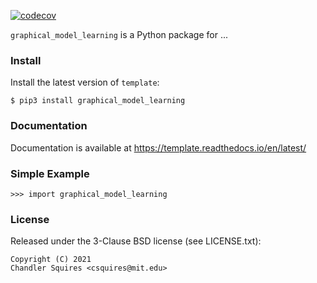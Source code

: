 [![codecov](https://codecov.io/gh/uhlerlab/causaldag/branch/master/graph/badge.svg?token=RSM00FKU9A)](https://codecov.io/gh/uhlerlab/causaldag)

`graphical_model_learning` is a Python package for ...

### Install
Install the latest version of `template`:
```
$ pip3 install graphical_model_learning
```

### Documentation
Documentation is available at https://template.readthedocs.io/en/latest/


### Simple Example

```
>>> import graphical_model_learning
```

### License

Released under the 3-Clause BSD license (see LICENSE.txt):
```
Copyright (C) 2021
Chandler Squires <csquires@mit.edu>
```
